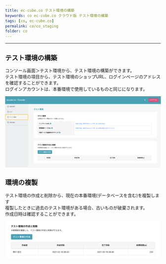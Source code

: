 ```yaml
---
title: ec-cube.co テスト環境の構築
keywords: co ec-cube.co クラウド版 テスト環境の構築
tags: [co, ec-cube.co]
permalink: co/co_staging
folder: co
---
```



---

## テスト環境の構築

コンソール画面＞テスト環境から、テスト環境の構築ができます。  
テスト環境の項目から、テスト環境のショップURL、ログインページのアドレスを確認することができます。  
ログインアカウントは、本番環境で使用しているものと同じになります。  

![console_staging](/images/co/console_staging_01.png)

## 環境の複製

テスト環境の作成と削除から、現在の本番環境(データベースを含む)を複製します  
複製したときに過去のテスト環境がある場合、古いものが破棄されます。  
作成日時は確認することができます。  

![console_staging](/images/co/console_staging_02.png)
